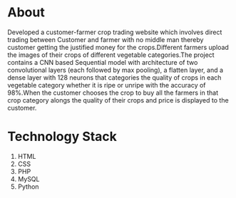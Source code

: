 # About
Developed a customer-farmer crop trading website which involves direct trading between Customer and farmer with no middle man thereby customer getting the justified money for
the crops.Different farmers upload the images of their crops of different vegetable categories.The project contains a CNN based Sequential model with architecture of two convolutional layers (each followed by max pooling), a flatten layer, and a dense layer with 128 neurons that categories the quality of crops in each vegetable category whether it is ripe or unripe with the accuracy of 98%.When the customer chooses the crop to buy all the farmers in that crop category alongs the quality of their crops and price is displayed to the customer.

# Technology Stack
1. HTML
2. CSS
3. PHP
4. MySQL
5. Python


